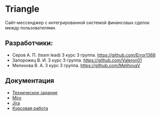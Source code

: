 # Triangle
Сайт-мессенджер с интегрированной системой финансовых сделок между пользователями.

## Разработчики:
- Серов А. П. (team lead) 3 курс 3 группа. https://github.com/Error1368
- Запорожец В. И. 3 курс 3 группа. https://github.com/Valeron01
- Мелихова В. А.  3 курс 3 группа. https://github.com/MelihovaV

## Документация
- [Техническое задание](https://github.com/dev-team-3-4/all-seeing-eye/blob/main/docs/Тех.%20задание.pdf)
- [Miro](https://miro.com/app/board/uXjVOFNi91o=/)
- [Jira](https://otsu.atlassian.net/jira/software/projects/DT34/boards/1)
- [Курсовая работа](https://github.com/dev-team-3-4/all-seeing-eye/blob/main/docs/%D0%9A%D1%83%D1%80%D1%81%D0%BE%D0%B2%D0%B0%D1%8F%20%D1%80%D0%B0%D0%B1%D0%BE%D1%82%D0%B0.pdf)
